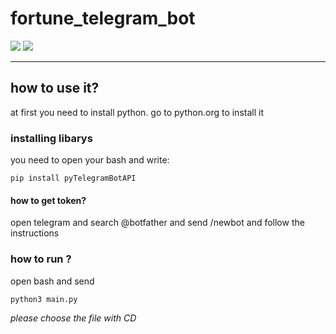 # fortune_telegram_bot

<img src="https://img.shields.io/pypi/pyversions/pyTelegramBotAPI"> <img src="https://img.shields.io/badge/python-3670A0?style=for-the-badge&logo=python&logoColor=ffdd54">

---

## how to use it? 
at first you need to install python. go to python.org to install it
### installing libarys 
you need to open your bash and write:
```
pip install pyTelegramBotAPI 
```
#### how to get token? 
open telegram and search @botfather and send /newbot and follow the instructions 
### how to run ?
open bash and send 
```
python3 main.py
```
<i>please choose the file with CD</i>